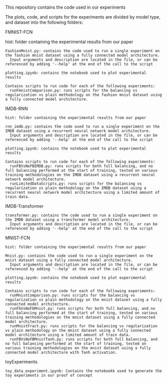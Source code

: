 This repository contains the code used in our experiments

The plots, code, and scripts for the experiments are divided by model type, and dataset into the following folders:

  FMNIST-FCN

  hist: folder containing the experimental results from our paper

    FashionMnist.py: contains the code used to run a single experiment on the fashion mnist dataset using a fully connected model architecture.
      Input arguments and description are located in the file, or can be referenced by adding '--help' at the end of the call to the script

    plotting.ipynb: contains the notebook used to plot experimental results
  
    Contains scripts to run code for each of the following experiments:
      runFmnistComparison.py: runs scripts for the balancing vs regularization vs plain methodology on the fashion mnist dataset using a fully connected model architecture.

  IMDB-RNN

    hist: folder containing the experimental results from our paper
    
    rnn_imdb.py: contains the code used to run a single experiment on the IMDB dataset using a recurrent neural network model architecture.
      Input arguments and description are located in the file, or can be referenced by adding '--help' at the end of the call to the script

    plotting.ipynb: contains the notebook used to plot experimental results
  
    Contains scripts to run code for each of the following experiments:
      runFBVsNoFBIMDB.py: runs scripts for both full balancing, and no full balancing performed at the start of training, tested on various training methodologies on the IMDB dataset using a recurrent neural network model architecture.
      runLimitedDataScripts.py: runs scripts for the balancing vs regularization vs plain methodology on the IMDB dataset using a recurrent neural network model architecture using a limited amount of train data.
  
  IMDB-Transformer

    transformer.py: contains the code used to run a single experiment on the IMDB dataset using a transformer model architecture.
      Input arguments and description are located in the file, or can be referenced by adding '--help' at the end of the call to the script

  MNIST-FCN

    hist: folder containing the experimental results from our paper
  
    Mnist.py: contains the code used to run a single experiment on the mnist dataset using a fully connected model architecture.
      Input arguments and description are located in the file, or can be referenced by adding '--help' at the end of the call to the script

    plotting.ipynb: contains the notebook used to plot experimental results
  
    Contains scripts to run code for each of the following experiments:
      runMnistComparison.py: runs scripts for the balancing vs regularization vs plain methodology on the mnist dataset using a fully connected model architecture.
      runFbVsNoFbMnist.py: runs scripts for both full balancing, and no full balancing performed at the start of training, tested on various training methodologies on the mnist dataset using a fully connected model architecture.
      runMnistFract.py: runs scripts for the balancing vs regularization vs plain methodology on the mnist dataset using a fully connected model architecture using a limited amount of train data.
      runFBVsNoFBMnistTanh.py: runs scripts for both full balancing, and no full balancing performed at the start of training, tested on various training methodologies on the mnist dataset using a fully connected model architecture with Tanh activation.

  toyExperiments

    toy_data_experiment.ipynb: Contains the notebookk used to generate the toy experiments in our proof of concept
